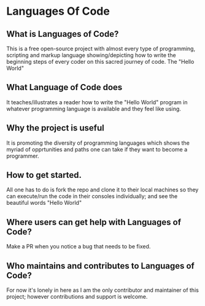 # Languages Of Code
## What is Languages of Code?
This is a free open-source project with almost every type of programming, scripting and markup language showing/depicting 
how to write the beginning steps of every coder on this sacred journey of code. The "Hello World"



## What Language of Code does
It teaches/illustrates a reader how to write the "Hello World" program in whatever programming language is available and they feel like using.



## Why the project is useful
It is promoting the diversity of programming languages which shows the myriad of opprtunities and paths one can take if they want to become a 
programmer.



## How to get started.
All one has to do is fork the repo and clone it to their local machines so they can execute/run the code in their consoles individually; and see the beautiful 
words "Hello World"



## Where users can get help with Languages of Code?
Make a PR when you notice a bug that needs to be fixed.



## Who maintains and contributes to Languages of Code?
For now it's lonely in here as I am the only contributor and maintainer of this project; however contributions and support is welcome.
